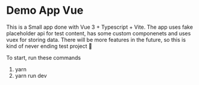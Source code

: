 # Demo App Vue

This is a Small app done with Vue 3 + Typescript + Vite. 
The app uses fake placeholder api for test content, has some custom componenets and uses vuex for storing data.
There will be more features in the future, so this is kind of never ending test project 🦅

To start, run these commands

1. yarn
2. yarn run dev
